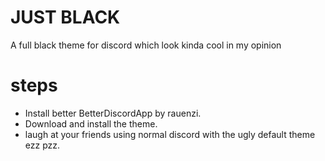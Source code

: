 # JUST BLACK 

A full black theme for discord which look kinda cool in my opinion 

# steps 

* Install better BetterDiscordApp by rauenzi.
* Download and install the theme.
* laugh at your friends using normal discord with the ugly default theme ezz pzz. 
